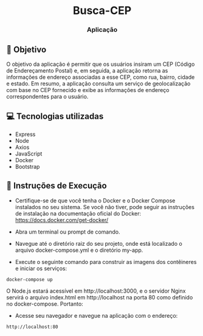 <h1 align="center"> Busca-CEP </h1>
<h3 align="center"> Aplicação </h3>

## 🚀 Objetivo

O objetivo da aplicação é permitir que os usuários insiram um CEP (Código de Endereçamento Postal) e, em seguida, a aplicação retorna as informações de endereço associadas a esse CEP, como rua, bairro, cidade e estado. Em resumo, a aplicação consulta um serviço de geolocalização com base no CEP fornecido e exibe as informações de endereço correspondentes para o usuário.

## 💻 Tecnologias utilizadas

- Express
- Node
- Axios
- JavaScript
- Docker
- Bootstrap

## 📝 Instruções de Execução

- Certifique-se de que você tenha o Docker e o Docker Compose instalados no seu sistema. Se você não tiver, pode seguir as instruções de instalação na documentação oficial do Docker: https://docs.docker.com/get-docker/

- Abra um terminal ou prompt de comando.

- Navegue até o diretório raiz do seu projeto, onde está localizado o arquivo docker-compose.yml e o diretório my-app.

- Execute o seguinte comando para construir as imagens dos contêineres e iniciar os serviços:
```
docker-compose up
```
O Node.js estará acessível em http://localhost:3000, e o servidor Nginx servirá o arquivo index.html em http://localhost na porta 80 como definido no docker-compose. Portanto:
- Acesse seu navegador e navegue na aplicação com o endereço:
```
http://localhost:80
```